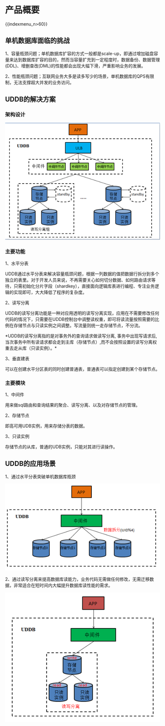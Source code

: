 # 产品概要

{{indexmenu_n>60}}

## 单机数据库面临的挑战

1、容量瓶颈问题；单机数据库扩容的方式一般都是scale-up，即通过增加磁盘容量来达到数据库扩容的目的，然而当容量扩充到一定程度时，数据备份、数据管理(DDL)、增删查改(DML)的性能都会出现大幅下滑，严重影响业务的发展。

2、性能瓶颈问题；互联网业务大多是读多写少的场景，单机数据库的QPS有限制，无法支撑超大并发的业务访问。

## UDDB的解决方案

### 架构设计

![image](/images/0.png)

### 主要功能

1、水平分表

UDDB通过水平分表来解决容量瓶颈问题，根据一列数据的值把数据行拆分到多个独立的表里。对于开发人员来说，不再需要关心如何切分数据、如何路由请求等待，只需初始化分片字段（shardkey），直接面向逻辑库表进行编程、专注业务逻辑的实现即可，大大降低了程序的复杂度。

2、读写分离

UDDB的读写分离功能是一种对应用透明的读写分离实现，应用在不需要修改任何代码的情况下，只需要在UDDB控制台中调整读权重，即可将读流量按照需要的比例在存储节点与只读实例之间调整。写流量则统一走存储节点，不分流。

\*UDDB的读写分离指的是对事务外的查询请求做读写分离, 事务中出现写请求后,
当次事务中所有读请求都会走到主库（存储节点）,而不会按照设置的读写分离权重去走从库（只读实例）。\*

3、垂直建表

可以在创建水平分区表的同时创建普通表，普通表可以指定创建到某个存储节点。

### 主要模块

1、中间件

用来做sql路由和查询结果的聚合、读写分离、以及对存储节点的管理。

2、存储节点

即高可用UDB实例，用来存储分表的数据。

3、只读实例

存储节点的从库，普通的UDB实例，只能对其进行读操作。

## UDDB的应用场景

1、通过水平分表突破单机数据库瓶颈

![image](/images/01.png)

2、通过读写分离来提高数据库读能力，业务代码无需做任何修改，无需迁移数据，非常适合在短时间内大幅提升数据库读性能的需求。

![image](/images/02.png)
